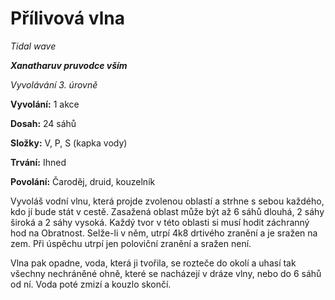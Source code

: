 # Přílivová vlna

*Tidal wave*

***Xanatharuv pruvodce vším***

 *Vyvolávání 3. úrovně* 

**Vyvolání:** 1 akce

**Dosah:** 24 sáhů

**Složky:** V, P, S (kapka vody)

**Trvání:** Ihned

**Povolání:** Čaroděj, druid, kouzelník

Vyvoláš vodní vlnu, která projde zvolenou oblastí a strhne s sebou každého, kdo jí bude stát v cestě. Zasažená oblast může být až 6 sáhů dlouhá, 2 sáhy široká a 2 sáhy vysoká. Každý tvor v této oblasti si musí hodit záchranný hod na Obratnost. Selže-li v něm, utrpí 4k8 drtivého zranění a je sražen na zem. Při úspěchu utrpí jen poloviční zranění a sražen není. 

Vlna pak opadne, voda, která ji tvořila, se rozteče do okolí a uhasí tak všechny nechráněné ohně, které se nacházejí v dráze vlny, nebo do 6 sáhů od ní. Voda poté zmizí a kouzlo skončí.